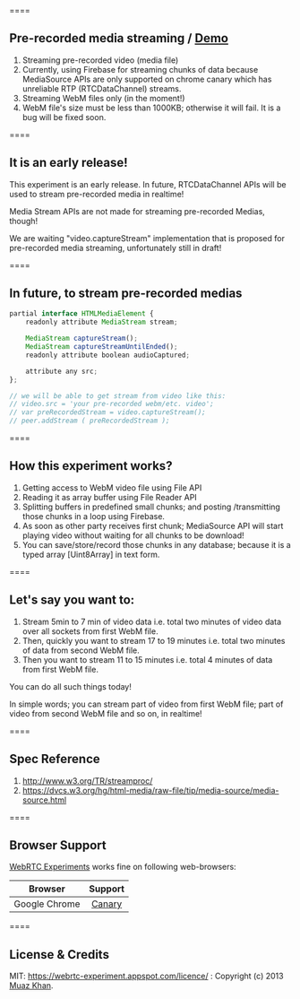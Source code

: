 ====
## Pre-recorded media streaming / [Demo](https://googledrive.com/host/0B6GWd_dUUTT8RzVSRVU2MlIxcm8/Pre-recorded-Media-Streaming/)

1. Streaming pre-recorded video (media file)
2. Currently, using Firebase for streaming chunks of data because MediaSource APIs are only supported on chrome canary which has unreliable RTP (RTCDataChannel) streams.
3. Streaming WebM files only (in the moment!)
4. WebM file's size must be less than 1000KB; otherwise it will fail. It is a bug will be fixed soon.

====
## It is an early release!

This experiment is an early release. In future, RTCDataChannel APIs will be used to stream pre-recorded media in realtime!

Media Stream APIs are not made for streaming pre-recorded Medias, though!

We are waiting "video.captureStream" implementation that is proposed for pre-recorded media streaming, unfortunately still in draft!

====
## In future, to stream pre-recorded medias

```javascript
partial interface HTMLMediaElement {
    readonly attribute MediaStream stream;

    MediaStream captureStream();
    MediaStream captureStreamUntilEnded();
    readonly attribute boolean audioCaptured;

    attribute any src;
};

// we will be able to get stream from video like this:
// video.src = 'your pre-recorded webm/etc. video';
// var preRecordedStream = video.captureStream();
// peer.addStream ( preRecordedStream );
```

====
## How this experiment works?

1. Getting access to WebM video file using File API
2. Reading it as array buffer using File Reader API
3. Splitting buffers in predefined small chunks; and posting /transmitting those chunks in a loop using Firebase.
4. As soon as other party receives first chunk; MediaSource API will start playing video without waiting for all chunks to be download!
5. You can save/store/record those chunks in any database; because it is a typed array [Uint8Array] in text form.

====
## Let's say you want to:

1. Stream 5min to 7 min of video data i.e. total two minutes of video data over all sockets from first WebM file.
2. Then, quickly you want to stream 17 to 19 minutes i.e. total two minutes of data from second WebM file.
3. Then you want to stream 11 to 15 minutes i.e. total 4 minutes of data from first WebM file.

You can do all such things today!

In simple words; you can stream part of video from first WebM file; part of video from second WebM file and so on, in realtime!

====
## Spec Reference

1. http://www.w3.org/TR/streamproc/
2. https://dvcs.w3.org/hg/html-media/raw-file/tip/media-source/media-source.html

====
## Browser Support
[WebRTC Experiments](https://webrtc-experiment.appspot.com) works fine on following web-browsers:

| Browser        | Support           |
| ------------- |:-------------:|
| Google Chrome | [Canary](https://www.google.com/intl/en/chrome/browser/canary.html) |

====
## License & Credits

MIT: https://webrtc-experiment.appspot.com/licence/ : Copyright (c) 2013 [Muaz Khan](https://plus.google.com/100325991024054712503).
